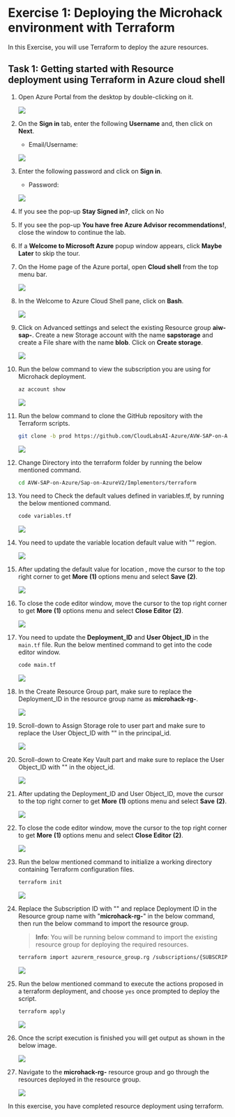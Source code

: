 # Exercise 1: Deploying the Microhack environment with Terraform

In this Exercise, you will use Terraform to deploy the azure resources.

## Task 1: Getting started with Resource deployment using Terraform in Azure cloud shell

1. Open Azure Portal from the desktop by double-clicking on it.
    
   ![](media/open-azure-portal.png)
   
2. On the **Sign in** tab, enter the following **Username** and, then click on **Next**. 

   * Email/Username: <inject key="AzureAdUserEmail"></inject>

   ![](media/email-login.png)

3. Enter the following password and click on **Sign in**.

   * Password: <inject key="AzureAdUserPassword"></inject>

   ![](media/password-login.png)

4. If you see the pop-up **Stay Signed in?**, click on No

5. If you see the pop-up **You have free Azure Advisor recommendations!**, close the window to continue the lab.

6. If a **Welcome to Microsoft Azure** popup window appears, click **Maybe Later** to skip the tour.

7. On the Home page of the Azure portal, open **Cloud shell** from the top menu bar.

   ![](media/open-cloud-shell.png)

8. In the Welcome to Azure Cloud Shell pane, click on **Bash**.

   ![](media/welcome-select-bash.png)

9. Click on Advanced settings and select the existing Resource group **aiw-sap-<inject key="DeploymentID" enableCopy="false"/>**. Create a new Storage account with the name **sapstorage<inject key="DeploymentID" enableCopy="false"/>** and create a File share with the name **blob**. Click on **Create storage**.

   ![](media/create-storageaccount.png)

10. Run the below command to view the subscription you are using for Microhack deployment.

    ```bash
    az account show
    ```
    
    ![](media/az-accountshow.png)
    
11. Run the below command to clone the GitHub repository with the Terraform scripts.

    ```bash
    git clone -b prod https://github.com/CloudLabsAI-Azure/AVW-SAP-on-Azure
    ```
    
    ![](media/gitrepo-clone.png)
    
12. Change Directory into the terraform folder by running the below mentioned command.

    ```bash
    cd AVW-SAP-on-Azure/Sap-on-AzureV2/Implementors/terraform
    ```
    
13. You need to Check the default values defined in variables.tf, by running the below mentioned command.

    ```bash
    code variables.tf
    ```
    
    ![](media/codevariables.png)    

14. You need to update the variable location default value with "**<inject key="Region" />**" region.

    ![](media/coderegion.png)
    
15. After updating the default value for location , move the cursor to the top right corner to get **More** **(1)** options menu and select **Save** **(2)**.

    ![](media/ex1-coderegionsave.png)
    
16. To close the code editor window, move the cursor to the top right corner to get **More** **(1)** options menu and select **Close Editor** **(2)**.

    ![](media/ex1-coderegionclose.png)    

17. You need to update the **Deployment_ID** and **User Object_ID** in the ```main.tf``` file. Run the below mentined command to get into the code editor window.
    
    ```bash
    code main.tf
    ```
    
    ![](media/ex1-codemain.png)
    
18. In the Create Resource Group part, make sure to replace the Deployment_ID in the resource group name as **microhack-rg-<inject key="DeploymentID" />**.

    ![](media/ex1-rgname.png)
        
19. Scroll-down to Assign Storage role to user part and make sure to replace the User Object_ID with "**<inject key="ObjectID" />**" in the principal_id.

    ![](media/ex-1objectid1.png)
    
20. Scroll-down to Create Key Vault part and make sure to replace the User Object_ID with "**<inject key="ObjectID" />**" in the object_id.

    ![](media/ex1-objectid2.png)
    
21. After updating the Deployment_ID and User Object_ID, move the cursor to the top right corner to get **More** **(1)** options menu and select **Save** **(2)**.

    ![](media/ex1-codesave.png)
    
22. To close the code editor window, move the cursor to the top right corner to get **More** **(1)** options menu and select **Close Editor** **(2)**.

    ![](media/ex1-codeclose.png)   

23. Run the below mentioned command to initialize a working directory containing Terraform configuration files.

    ```bash
    terraform init
    ```
    
    ![](media/terraform-init.png)

24. Replace the Subscription ID with "**<inject key="Subscription ID" />**" and replace Deployment ID in the Resource group name with "**microhack-rg-<inject key="DeploymentID" />**" in the below command, then run the below command to import the resource group.

    > **Info**: You will be running below command to import the existing resource group for deploying the required resources.

    ```bash
    terraform import azurerm_resource_group.rg /subscriptions/{SUBSCRIPTION_ID}/resourceGroups/microhack-rg-{DEPLOYMENT_ID}
    ```
    
    ![](media/ex1-importrg.png)
    
25. Run the below mentioned command to execute the actions proposed in a terraform deployment, and choose ```yes``` once prompted to deploy the script.

    ```bash
    terraform apply
    ```
  
    ![](media/enter-yes.png)
    
26. Once the script execution is finished you will get output as shown in the below image.

    ![](media/terraformapply-complete.png)
    
27. Navigate to the **microhack-rg-<inject key="DeploymentID" enableCopy="false"/>** resource group and go through the resources deployed in the resource group.

    ![](media/ex1-rgoverview.png)
    
In this exercise, you have completed resource deployment using terraform.
   
